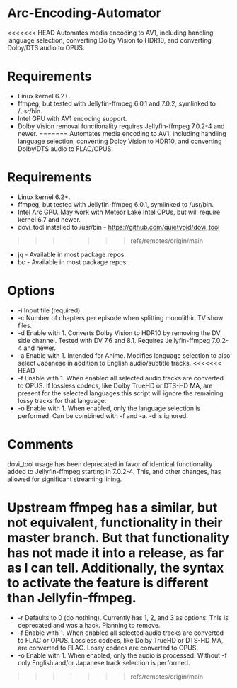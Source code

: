 # Arc-Encoding-Automator
<<<<<<< HEAD
Automates media encoding to AV1, including handling language selection, converting Dolby Vision to HDR10, and converting Dolby/DTS audio to OPUS.

# Requirements
- Linux kernel 6.2+.
- ffmpeg, but tested with Jellyfin-ffmpeg 6.0.1 and 7.0.2, symlinked to /usr/bin.
- Intel GPU with AV1 encoding support.
- Dolby Vision removal functionality requires Jellyfin-ffmpeg 7.0.2-4 and newer.
=======
Automates media encoding to AV1, including handling language selection, converting Dolby Vision to HDR10, and converting Dolby/DTS audio to FLAC/OPUS.

# Requirements
- Linux kernel 6.2+.
- ffmpeg, but tested with Jellyfin-ffmpeg 6.0.1, symlinked to /usr/bin.
- Intel Arc GPU.  May work with Meteor Lake Intel CPUs, but will require kernel 6.7 and newer.
- dovi_tool installed to /usr/bin - https://github.com/quietvoid/dovi_tool
>>>>>>> refs/remotes/origin/main
- jq - Available in most package repos.
- bc - Available in most package repos.

# Options
- -i Input file (required)
- -c Number of chapters per episode when splitting monolithic TV show files.
- -d Enable with 1.  Converts Dolby Vision to HDR10 by removing the DV side channel.  Tested with DV 7.6 and 8.1.  Requires Jellyfin-ffmpeg 7.0.2-4 and newer.
- -a Enable with 1.  Intended for Anime.  Modifies language selection to also select Japanese in addition to English audio/subtitle tracks.
<<<<<<< HEAD
- -f Enable with 1.  When enabled all selected audio tracks are converted to OPUS.  If lossless codecs, like Dolby TrueHD or DTS-HD MA, are present for the selected languages this script will ignore the remaining lossy tracks for that language.
- -o Enable with 1.  When enabled, only the language selection is performed.  Can be combined with -f and -a.  -d is ignored.

# Comments
dovi_tool usage has been deprecated in favor of identical functionality added to Jellyfin-ffmpeg starting in 7.0.2-4.  This, and other changes, has allowed for significant streaming lining.

Upstream ffmpeg has a similar, but not equivalent, functionality in their master branch.  But that functionality has not made it into a release, as far as I can tell.  Additionally, the syntax to activate the feature is different than Jellyfin-ffmpeg.
=======
- -r Defaults to 0 (do nothing).  Currently has 1, 2, and 3 as options.  This is deprecated and was a hack.  Planning to remove.
- -f Enable with 1.  When enabled all selected audio tracks are converted to FLAC or OPUS.  Lossless codecs, like Dolby TrueHD or DTS-HD MA, are converted to FLAC.  Lossy codecs are converted to OPUS.
- -o Enable with 1.  When enabled, only the audio is processed.  Without -f only English and/or Japanese track selection is performed.
>>>>>>> refs/remotes/origin/main
